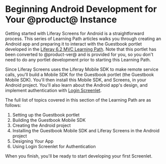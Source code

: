 # Beginning Android Development for Your @product@ Instance [](id=beginning-android-development-for-your-liferay-instance)

Getting started with Liferay Screens for Android is a straightforward process. 
This series of Learning Path articles walks you through creating an Android app 
and preparing it to interact with the Guestbook portlet developed in the 
[Liferay 6.2 MVC Learning Path](/develop/tutorials/-/knowledge_base/6-2/writing-a-liferay-mvc-application). 
Note that this portlet has been converted to @product-ver@ and is provided for 
you, so you don't need to do any portlet development prior to starting this 
Learning Path. 

Since Liferay Screens uses the Liferay Mobile SDK to make remote service calls, 
you'll build a Mobile SDK for the Guestbook portlet (the Guestbook Mobile SDK). 
You'll then install this Mobile SDK, and Screens, in your Android project. 
You'll also learn about the Android app's design, and implement authentication 
with 
[Login Screenlet](/develop/reference/-/knowledge_base/7-0/loginscreenlet-for-android). 

The full list of topics covered in this section of the Learning Path are as 
follows: 

1.  Setting up the Guestbook portlet
2.  Building the Guestbook Mobile SDK
3.  Creating the Android project
4.  Installing the Guestbook Mobile SDK and Liferay Screens in the Android 
    project
5.  Designing Your App
6.  Using Login Screenlet for Authentication

When you finish, you'll be ready to start developing your first Screenlet.
